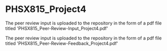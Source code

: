 # PHSX815_Project4

The peer review input is uploaded to the repository in the form of a pdf file titled 'PHSX815_Peer-Review-Input_Project4.pdf'

The peer review input is uploaded to the repository in the form of a pdf file titled 'PHSX815_Peer-Review-Feedback_Project4.pdf'

